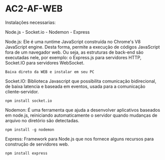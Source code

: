 # AC2-AF-WEB

Instalações necessarias:

Node.js -
Socket.io -
Nodemon -
Express

Node.js:
    Ele é uma runtime JavaScript construída no Chrome's V8 JavaScript engine. Desta forma, permite a execução de códigos JavaScript fora de um navegador web. Ou seja, as estruturas de back-end são executadas nele, por exemplo:
         o Express.js para servidores HTTP, 
         Socket.IO para servidores WebSocket.

    Baixa direto da WEB e instalar em seu PC

Socket.IO:
    Biblioteca Javascript que possibilita comunicação bidirecional, de baixa latencia e baseada em eventos, usada para a comunicação cliente-servidor.

    npm install socket.io

Nodemon:
    É uma ferramenta que ajuda a desenvolver aplicativos baseados em node.js, reiniciando automaticamente o servidor quando mudanças de arquivo no diretório são detectadas.

    npm install -g nodemon

Express:
    Framework para Node.js que nos fornece alguns recursos para construção de servidores web.

    npm install express
